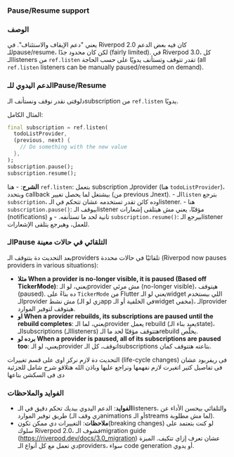 
### Pause/Resume support
### الوصف

 يعني "دعم الإيقاف والاستئناف". في Riverpod 2.0 كان فيه بعض الدعم للـpause/resume، لكن كان محدود جدًا (fairly limited). في Riverpod 3.0، كل الـlisteners من `ref.listen` تقدر تتوقف وتستأنف يدويًا على حسب الحاجة (all `ref.listen` listeners can be manually paused/resumed on demand).
 
### الدعم اليدوي للـPause/Resume

 دلوقتى نقدر نوقف ونستأنف الـsubscription من `ref.listen` يدويًا.

المثال الكامل:

```dart
final subscription = ref.listen(
  todoListProvider,
  (previous, next) {
    // Do something with the new value
  },
);
subscription.pause();
subscription.resume();

```
  
 **الشرح**:
    - هنا `ref.listen`: بتعمل subscription لـprovider (هنا `todoListProvider`)، وبتحدد callback بيشتغل لما يحصل تغيير (من previous لـnext).
    - الـ`listen` بترجع `subscription`، وده كائن تقدر تستخدمه عشان تتحكم في الـlistener.
    - هنا `subscription.pause()`: بيوقف الـlistener مؤقتًا، يعني مش هيتلقى إشعارات (notifications) تانية لحد ما تستأنفه.
    - و `subscription.resume()`: بيرجع الـlistener للعمل، وهيرجع يتلقى الإشعارات.

### الـPause التلقائي في حالات معينة

بعد التحديث دة بتتوقف الـproviders تلقائيًا في حالات محددة (Riverpod now pauses providers in various situations):

- **مثلا When a provider is no-longer visible, it is paused (Based off TickerMode)**: يعني، لو الـprovider مش مرئي (no-longer visible)، هيتوقف (paused). ده بناءً على `TickerMode` من Flutter يعني لو الـwidget اللي بيستخدم الـprovider مش نشط (زي لو الـapp في الخلفية أو الـwidget مخفي)، الـprovider هيتوقف لتوفير الموارد.
- **او When a provider rebuilds, its subscriptions are paused until the rebuild completes**: يعني، لما الـprovider يعمل rebuild (يعيد بناء الـstate)، الـsubscriptions (الـlisteners) هتتوقف مؤقتًا لحد ما الـrebuild يخلّص.
- **برده لو When a provider is paused, all of its subscriptions are paused too**: يعني، لو الـprovider اتوقف، كل الـsubscriptions بتاعته هتتوقف كمان.

التحديث دة لازم نركز اوى على قسم تغييرات (life-cycle changes) فى ريفربود عشان فى تفاصيل كتير اتغيرت لازم نفهمها ونراجع عليها وباذن الله هتلاقو شرح شامل للجزئية دى فى السكشن بتاعها

### الفوايد والملاحظات

- **الفوايد**: الدعم اليدوي بيديك تحكم دقيق في الـlisteners، والتلقائي بيحسن الأداء عن طريق توفير الموارد (زي وقف الـanimations أو الـstreams لما مش مطلوبة).
- **ملاحظات**: التغييرات دي ممكن تكون(breaking changes) لو كنت بتعتمد على سلوك Riverpod 2.0، فشوف الـmigration guide (https://riverpod.dev/docs/3.0_migration) عشان تعرف إزاي تتكيف. الميزة دي تعمل مع كل أنواع الـproviders، سواء code generation أو يدوي.
